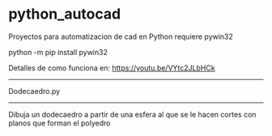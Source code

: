 # python_autocad
Proyectos para automatizacion de cad en Python
requiere pywin32

python -m pip install pywin32

Detalles de como funciona en: https://youtu.be/VYtc2JLbHCk

*****************************************************************************************************
Dodecaedro.py
*****************************************************************************************************
Dibuja un dodecaedro a partir de una esfera al que se le hacen cortes con planos que forman el polyedro


